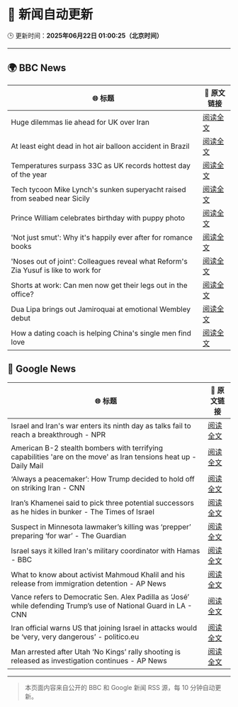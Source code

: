 # 🧠 新闻自动更新

🕒 更新时间：**2025年06月22日 01:00:25（北京时间）**

---

## 🌍 BBC News

| 🌐 标题 | 🔗 原文链接 |
|--------|-------------|
| Huge dilemmas lie ahead for UK over Iran | [阅读全文](https://www.bbc.com/news/articles/c3vdkk5gp1qo) |
| At least eight dead in hot air balloon accident in Brazil | [阅读全文](https://www.bbc.com/news/articles/c17w04wxwpxo) |
| Temperatures surpass 33C as UK records hottest day of the year | [阅读全文](https://www.bbc.com/news/articles/cg5z78nyglpo) |
| Tech tycoon Mike Lynch's sunken superyacht raised from seabed near Sicily | [阅读全文](https://www.bbc.com/news/articles/czjk7z0r178o) |
| Prince William celebrates birthday with puppy photo | [阅读全文](https://www.bbc.com/news/articles/crk645er1kpo) |
| 'Not just smut': Why it's happily ever after for romance books | [阅读全文](https://www.bbc.com/news/articles/c75r6kq2pdwo) |
| 'Noses out of joint': Colleagues reveal what Reform's Zia Yusuf is like to work for | [阅读全文](https://www.bbc.com/news/articles/c991epp257lo) |
| Shorts at work: Can men now get their legs out in the office? | [阅读全文](https://www.bbc.com/news/articles/crlj0g43n18o) |
| Dua Lipa brings out Jamiroquai at emotional Wembley debut | [阅读全文](https://www.bbc.com/news/articles/c98wdj5peyko) |
| How a dating coach is helping China's single men find love | [阅读全文](https://www.bbc.com/news/articles/c1e0p9eg6gyo) |

## 📰 Google News

| 🌐 标题 | 🔗 原文链接 |
|--------|-------------|
| Israel and Iran's war enters its ninth day as talks fail to reach a breakthrough - NPR | [阅读全文](https://news.google.com/rss/articles/CBMic0FVX3lxTE1fX0JadWRWajVNdmlfX3JoZkphdjZwbUlzNnZZV1lTU0tsQ2FpTTN4LWVJSGlLZ3B4RVJLNkN1dXhqaHg0VGJzZ0Y3TkFhSVRYRUw4SVFkbWRXYmdibWxRbDc2LS1UUF9yaGdNWnF6Tlp3RmM?oc=5) |
| American B-2 stealth bombers with terrifying capabilities 'are on the move' as Iran tensions heat up - Daily Mail | [阅读全文](https://news.google.com/rss/articles/CBMikwFBVV95cUxNcFFLc1V2UVEtUzJsSy1ENkF3eWJndTVmeGs5NERfZXREWUU4TkpDdjhFMGNTZ0VXSnlXeDhuQVZNdjI5a3R4N2lMWEZqWkFNaU5TUVlYaDBidU1KdWsycVhFdUNYVUdmRjJNWDlpUTJZcm1Jckl6R1hfMEdYN2w2RkcxRjNpb096Y1hNQ1ZZVXdObDDSAZgBQVVfeXFMTWRfUlNobUdRNEg4bjBqQzdGREYyckJkZV9Dak9PSS1zOWFMZHB3ckRBRHNwQ19lSUdXWWp1Mjg1WTRwZUpJSzhKdFZsYUJtd241VkdsM3hBc2x2NGQyNGVCTjBWS293UUtfQ05xNG5pdVE2UVVDZHU4NEU1eU5Pb3Z0a2V6dUVHaGVheDA5OHRfa2IybFExNE8?oc=5) |
| ‘Always a peacemaker’: How Trump decided to hold off on striking Iran - CNN | [阅读全文](https://news.google.com/rss/articles/CBMid0FVX3lxTE1KUnhoWFZLV2MzdnB5dHcxbzMtMVlPMmZONjZzWHM5akpCWURfWmNQd3BHT0lwRXhDeHVkR1FUcWdoZC1EVF9ZXzNqQWw3Mzhxa2N5VzlseDk4UWFjNnVkWXlHXzRydUI1cEFhMXFPX0FfeTVrSHRV0gF8QVVfeXFMTlJpZE5uYWlJeVozMjBlYkFKWndzT21UWllOcUFuRGd6WVRXV1lkby1wMzk4NzJVVDBEMmZDVEFwYzRPanVFeTJPWUdrSEFuMGNFLTdLbXd3UmtmLW5jdXByUzVUcFVhMC1PbjE3cWVFYVRUdFlvbmZVbHhaQw?oc=5) |
| Iran’s Khamenei said to pick three potential successors as he hides in bunker - The Times of Israel | [阅读全文](https://news.google.com/rss/articles/CBMiowFBVV95cUxOeTBGcVg4ZXBlWXZaYnViR2hyTTRMakE0TVZqWjhrNHQtNWVPNDhIYjZBcURjRTZ2SUR4dVJOVGNsS0NyQlVlT1NFVlF1dUNvSXJ2Nl9tTzRmTzlWSjZsQklnMTRGc21mQVVVYnU2emI1TG5tVEROb1FhMkFucTlMU1Fjek9GRE84RkQzdDZrYnBXOG9NSXdqVjZOUVgwaUJHaDBZ0gGoAUFVX3lxTE5GRm9qV29yMW1qNi1lQWxqd0UzbXFRQ1MyRkpWMjF0SmV6Vjk3VnZVZk1kYXBNOUswb056dEVNbktPSE5ONnZKN3RsV05CUm9iMXhhMjVHM25CdTRNYW56bEFDbVlaM1NLUnRyRlRUcmFpSjZYVG1zU1p0Y1RScENZMjVvVnBGZTVONGNHU3pfSlQzQW85RGFDMG5aRE41UGxFQjlzYmxNNQ?oc=5) |
| Suspect in Minnesota lawmaker’s killing was ‘prepper’ preparing ‘for war’ - The Guardian | [阅读全文](https://news.google.com/rss/articles/CBMinAFBVV95cUxON01wMFdxcjR4T1VNQzktSXkwX2pUaVhwM3Y0LWdubDRSaGxLQktiWmpwXzR0dXNMRVplc1p0dVFvVUR4Smk3UE1JVXBoUG9HajhPVmZJa1ZvU1h6ZE5lcE1QNGV0M01SajZBZHVqb3dOWWQ0bE9BZUxYRWJYTHcyUmsxRWJIQzY4eUxpeEVaMUp5ZzdvaThpVUtmcU0?oc=5) |
| Israel says it killed Iran's military coordinator with Hamas - BBC | [阅读全文](https://news.google.com/rss/articles/CBMiWkFVX3lxTE5jRi1QeElYR1VaU3d1cmhuVTJhZ3gyMEt5ai1jNHkzV2lLLVRxTGxMeGZ0NGhLTWwtcWpmSWVrQlc0enF5OVFVbTJsTldidGc2TEdzV2s1UE9XZ9IBX0FVX3lxTFB6WDhlRld6c1lxcmc2bXEycUU0NHhDVk1DZzBaM0tTak5CaXBLa0RrZ3AzbnVyMlpKaUh3M2hkQ0I3cXhQMU1YUkJLdjdqN1V1SjQxb25qS2lXTDhRbEhZ?oc=5) |
| What to know about activist Mahmoud Khalil and his release from immigration detention - AP News | [阅读全文](https://news.google.com/rss/articles/CBMiuAFBVV95cUxPYVQwZnV0UzU2T1NFMF82YkxuWmxqa0UycnJtMG9Yc1Z5NFBvakNLbTBYWTNSZkxla2VjMUNxY3NycEZBNFJQVjAwUGpCVi0wVGNyM2Q2V0UycUtHTW1OUnJ6Z2pLeEg5Y0hlX2t6ZWZvNDRXZndFemIybEZZNHZmYlBIaUhHNUY0b1hQT2dMVS16N0ZSdHZlYUIyRGdhOVVWRElsS1MyMng1TEFOUURMQXhOY1ZoeXpN?oc=5) |
| Vance refers to Democratic Sen. Alex Padilla as ‘José’ while defending Trump’s use of National Guard in LA - CNN | [阅读全文](https://news.google.com/rss/articles/CBMiiwFBVV95cUxPTmpyYUpfdmpLM1FoeFdRcGJkLUhsWm9JUTlONHNyck1nMGluSzZzTERnMTV1UGxuN2ttQm5oUzJrZ19TeUhXM05JcVRXc2t5R2pOYkdHR2VEX29uWUtTRDRBS09XLU4tdnFIUkpzMUctSXVfNVZ0X0w2LVNxQWhwYU1OdUVCWUJET2g00gGQAUFVX3lxTFBTUC1UV1hwWE9YVUx4MUcwT0szTVh6Nkc2QzZnR0ZOTkFlS1VoTDBiMEs3dG9sZ0NRdURyVl85d1A0TVFwSXdXUUQtZGE2UGxVTjd3Q0xScFdfQlRydTJJUHBFV0FPVE5zNU56bG5CSDZTc2ZXQ2VaQTNNaGYwOGdIWkdxOWNiUVpNbmg1eFladg?oc=5) |
| Iran official warns US that joining Israel in attacks would be ‘very, very dangerous’ - politico.eu | [阅读全文](https://news.google.com/rss/articles/CBMiowFBVV95cUxNdkhsU3FNckpjQk5FeTRwX3VLQ1JCLUNHaVNzRllSLU90MFdrbHdvdjFyWi05VlhQRFdNdjJYSW9jamNMVlFhM3AzdW1vaU9GUVBuVU02NzVZeFJYaDc1cGxYbnZlQ0VMUHBxMEM5MDNYZkI5LTNJOVRkUzZmLVFkYnpFSkp1RzdMU0pQeC1hbEFOVllVLXlDUVRaT3NaSEt1WFRB?oc=5) |
| Man arrested after Utah ‘No Kings’ rally shooting is released as investigation continues - AP News | [阅读全文](https://news.google.com/rss/articles/CBMimAFBVV95cUxPNXVKaW5fNEx2LV95eFplYVhzOGtBbzVhcEtySUJvRmFxVGo1Y0FuUmVocEdYb2l2ZHpCOExKUUQzWVlRTTBaRXJhRTNGQlU0Y2FhekxIYkNMbV9Bc1pJMVNMTzJnN1haeHloZzMyREQxXzlHSm1RTDBoei0wTHh0cmlsYzh4aEkzemZkc0FfM0VfUS1DUE5VVA?oc=5) |

---
> 本页面内容来自公开的 BBC 和 Google 新闻 RSS 源，每 10 分钟自动更新。